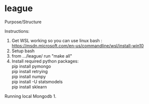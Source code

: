 # league

Purpose/Structure


Instructions:
1. Get WSL working so you can use linux bash : https://msdn.microsoft.com/en-us/commandline/wsl/install-win10
2. Setup bash 
3. from .../league/ run "make all"
4. Install required python packages:<br />
	pip install pymongo <br />
	pip install retrying <br />
	pip install numpy <br />
	pip install -U statsmodels <br />
	pip install sklearn <br />

Running local Mongodb
1.

